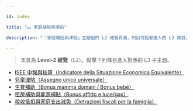---
id: index
title: "💶 家庭補貼與津貼"
description: "「家庭補貼與津貼」主題組的 L2 總覽頁面，列出可點擊進入的 L3 條目。"
---


> 本頁為 **Level-2 總覽**（L2）。點擊下列條目進入對應的 L3 子主題。

- [ISEE 申報與核算（Indicatore della Situazione Economica Equivalente）](./isee-declaration/)
- [兒童津貼（Assegno unico universale）](./child-allowance/)
- [生育補助（Bonus mamma domani / Bonus bebè）](./maternity-bonus/)
- [租房補助與能源補貼（Bonus affitto e luce/gas）](./housing-energy-bonus/)
- [稅收抵扣與家庭支出減免（Detrazioni fiscali per la famiglia）](./tax-deductions/)
